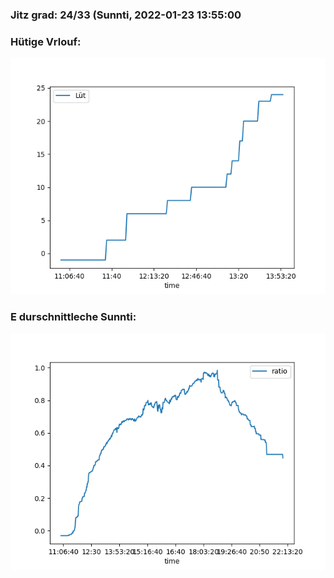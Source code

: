 ### Jitz grad: 24/33 (Sunnti, 2022-01-23 13:55:00

### Hütige Vrlouf:
![Graph](Today.png)

### E durschnittleche Sunnti:
![Graph](Sunnti.png)